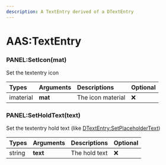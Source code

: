 ```yaml
---
description: A TextEntry derived of a DTextEntry
---
```

# AAS:TextEntry

### PANEL:SetIcon(mat)
Set the textentry icon

| Types | Arguments | Descriptions | Optional |
| :--- | :--- | :--- | :--- |
| imaterial | **mat** | The icon material | ❌ |

### PANEL:SetHoldText(text)
Set the textentry hold text (like [DTextEntry:SetPlaceholderText](https://wiki.facepunch.com/gmod/DTextEntry:SetPlaceholderText))

| Types | Arguments | Descriptions | Optional |
| :--- | :--- | :--- | :--- |
| string | **text** | The hold text | ❌ |